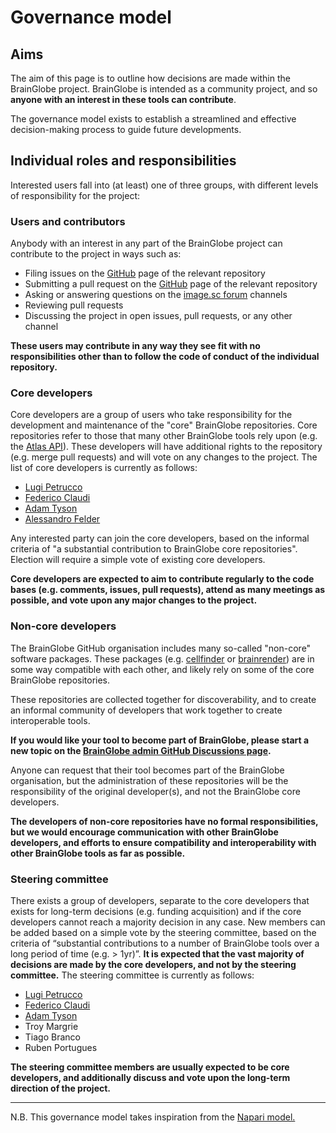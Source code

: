 # Governance model

## Aims

The aim of this page is to outline how decisions are made within the BrainGlobe project. BrainGlobe is intended 
as a community project, and so **anyone with an interest in these tools can contribute**.&#x20;

The governance model exists to establish a streamlined and effective decision-making process to guide future developments.

## Individual roles and responsibilities

Interested users fall into (at least) one of three groups, with different levels of responsibility for the project:

### Users and contributors

Anybody with an interest in any part of the BrainGlobe project can contribute to the project in ways such as:

* Filing issues on the [GitHub](https://github.com/brainglobe) page of the relevant repository
* Submitting a pull request on the [GitHub](https://github.com/brainglobe) page of the relevant repository
* Asking or answering questions on the [image.sc forum](https://forum.image.sc/tag/brainglobe) channels
* Reviewing pull requests
* Discussing the project in open issues, pull requests, or any other channel

**These users may contribute in any way they see fit with no responsibilities other than to follow the code of 
conduct of the individual repository.**&#x20;

### Core developers

Core developers are a group of users who take responsibility for the development and maintenance of the "core" 
BrainGlobe repositories. Core repositories refer to those that many other BrainGlobe tools rely upon (e.g. the 
[Atlas API](https://github.com/brainglobe/bg-atlasapi)). These developers will have additional rights to the 
repository (e.g. merge pull requests) and will vote on any changes to the project. The list of core developers is 
currently as follows:

* [Lugi Petrucco](https://github.com/vigji)
* [Federico Claudi](https://github.com/FedeClaudi)
* [Adam Tyson](https://github.com/adamltyson)
* [Alessandro Felder](https://github.com/alessandrofelder)

Any interested party can join the core developers, based on the informal criteria of "a substantial contribution to 
BrainGlobe core repositories". Election will require a simple vote of existing core developers.

**Core developers are expected to aim to contribute regularly to the code bases (e.g. comments, issues, pull requests), 
attend as many meetings as possible, and vote upon any major changes to the project.**

### Non-core developers

The BrainGlobe GitHub organisation includes many so-called "non-core" software packages. These packages (e.g. 
[cellfinder](https://github.com/brainglobe/cellfinder) or [brainrender](https://github.com/brainglobe/brainrender)) 
are in some way compatible with each other, and likely rely on some of the core BrainGlobe repositories.

These repositories are collected together for discoverability, and to create an informal community of developers that 
work together to create interoperable tools.

**If you would like your tool to become part of BrainGlobe, please start a new topic on the [**BrainGlobe admin 
GitHub Discussions page**](https://github.com/brainglobe/BrainGlobe/discussions).**

Anyone can request that their tool becomes part of the BrainGlobe organisation, but the administration of these 
repositories will be the responsibility of the original developer(s), and not the BrainGlobe core developers.

**The developers of non-core repositories have no formal responsibilities, but we would encourage communication 
with other BrainGlobe developers, and efforts to ensure compatibility and interoperability with other BrainGlobe tools 
as far as possible.**

### Steering committee

There exists a group of developers, separate to the core developers that exists for long-term decisions (e.g. funding 
acquisition) and if the core developers cannot reach a majority decision in any case. New members can be added based 
on a simple vote by the steering committee, based on the criteria of “substantial contributions to a number of 
BrainGlobe tools over a long period of time (e.g. > 1yr)”. **It is expected that the vast majority of decisions are 
made by the core developers, and not by the steering committee.** The steering committee is currently as follows:

* [Lugi Petrucco](https://github.com/vigji)
* [Federico Claudi](https://github.com/FedeClaudi)
* [Adam Tyson](https://github.com/adamltyson)
* Troy Margrie
* Tiago Branco
* Ruben Portugues

**The steering committee members are usually expected to be core developers, and additionally discuss and vote upon the 
long-term direction of the project.**

****

N.B. This governance model takes inspiration from the [Napari model.](https://napari.org/docs/0.3.8/developers/GOVERNANCE.html)
